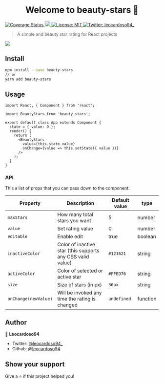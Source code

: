 <h1 align="center">Welcome to beauty-stars 👋</h1>
<p>
  <a href='https://coveralls.io/github/Leocardoso94/beauty-stars?branch=master'>
    <img src='https://coveralls.io/repos/github/Leocardoso94/beauty-stars/badge.svg?branch=master' alt='Coverage Status' />
  </a>
  <a href="https://badge.fury.io/js/beauty-stars">
    <img src="https://badge.fury.io/js/beauty-stars.svg" alt="npm version" height="18">
  </a>
  <a href="#" target="_blank">
    <img alt="License: MIT" src="https://img.shields.io/badge/License-MIT-yellow.svg" />
  </a>
  <a href="https://twitter.com/leocardoso94_" target="_blank">
    <img alt="Twitter: leocardoso94_" src="https://img.shields.io/twitter/follow/leocardoso94_.svg?style=social" />
  </a>
</p>

> A simple and beauty star rating for React projects

![](https://raw.githubusercontent.com/Leocardoso94/beauty-stars/master/gif.gif)

## Install

```bash
npm install --save beauty-stars
// or
yarn add beauty-stars
```

## Usage

```tsx
import React, { Component } from 'react';

import BeautyStars from 'beauty-stars';

export default class App extends Component {
  state = { value: 0 };
  render() {
    return (
      <BeautyStars
        value={this.state.value}
        onChange={value => this.setState({ value })}
      />
    );
  }
}
```

### API

This a list of props that you can pass down to the component:

| Property             | Description                                                | Default value | type     |
| -------------------- | ---------------------------------------------------------- | ------------- | -------- |
| `maxStars`           | How many total stars you want                              | 5             | number   |
| `value`              | Set rating value                                           | 0             | number   |
| `editable`           | Enable edit                                                | true          | boolean  |
| `inactiveColor`      | Color of inactive star (this supports any CSS valid value) | `#121621`     | string   |
| `activeColor`        | Color of selected or active star                           | `#FFED76`     | string   |
| `size`               | Size of stars (in px)                                      | `36px`        | string   |
| `onChange(newValue)` | Will be invoked any time the rating is changed             | `undefined`   | function |

## Author

👤 **Leocardoso94**

- Twitter: [@leocardoso94\_](https://twitter.com/leocardoso94_)
- Github: [@leocardoso94](https://github.com/leocardoso94)

## Show your support

Give a ⭐️ if this project helped you!
